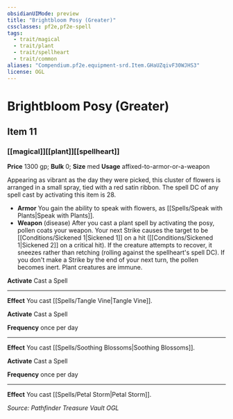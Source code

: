 ```yaml
---
obsidianUIMode: preview
title: "Brightbloom Posy (Greater)"
cssclasses: pf2e,pf2e-spell
tags:
  - trait/magical
  - trait/plant
  - trait/spellheart
  - trait/common
aliases: "Compendium.pf2e.equipment-srd.Item.GHaUZqivF30WJHS3"
license: OGL
---
```

# Brightbloom Posy (Greater)
## Item 11
### [[magical]][[plant]][[spellheart]]


**Price** 1300 gp; 
**Bulk** 0; **Size** med
**Usage** affixed-to-armor-or-a-weapon

Appearing as vibrant as the day they were picked, this cluster of flowers is arranged in a small spray, tied with a red satin ribbon. The spell DC of any spell cast by activating this item is 28.

*   **Armor** You gain the ability to speak with flowers, as [[Spells/Speak with Plants|Speak with Plants]].
*   **Weapon** (disease) After you cast a plant spell by activating the posy, pollen coats your weapon. Your next Strike causes the target to be [[Conditions/Sickened 1|Sickened 1]] on a hit ([[Conditions/Sickened 1|Sickened 2]] on a critical hit). If the creature attempts to recover, it sneezes rather than retching (rolling against the spellheart's spell DC). If you don't make a Strike by the end of your next turn, the pollen becomes inert. Plant creatures are immune.

**Activate** Cast a Spell

* * *

**Effect** You cast [[Spells/Tangle Vine|Tangle Vine]].

**Activate** Cast a Spell

**Frequency** once per day

* * *

**Effect** You cast [[Spells/Soothing Blossoms|Soothing Blossoms]].

**Activate** Cast a Spell

**Frequency** once per day

* * *

**Effect** You cast [[Spells/Petal Storm|Petal Storm]].

*Source: Pathfinder Treasure Vault*
*OGL*